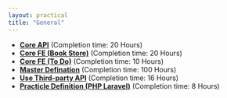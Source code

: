 ```yaml
---
layout: practical
title: "General"
---
```

- **[Core API](https://github.com/PatoliyaInfotech/practical-definitions/tree/master/Core%20API)** (Completion time: 20 Hours)
- **[Core FE (Book Store)](https://github.com/PatoliyaInfotech/practical-definitions/tree/master/Core%20FE%20(Book%20Store))** (Completion time: 20 Hours)
- **[Core FE (To Do)](https://github.com/PatoliyaInfotech/practical-definitions/tree/master/Core%20FE%20(To%20Do))** (Completion time: 10 Hours)
- **[Master Defination](https://github.com/PatoliyaInfotech/practical-definitions/tree/master/Master%20Defination)** (Completion time: 100 Hours)
- **[Use Third-party API](https://github.com/PatoliyaInfotech/practical-definitions/tree/master/Third-party%20API)** (Completion time: 16 Hours)
- **[Practicle Definition (PHP Laravel)](https://github.com/PatoliyaInfotech/practical-definitions/tree/master/Product%20Data%20Importer%20with%20User%20Interface)** (Completion time: 8 Hours)
